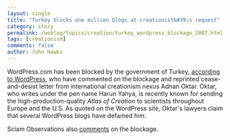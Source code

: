 ```yaml
---
layout: single 
title: "Turkey blocks one million blogs at creationist&#39;s request" 
category: story
permalink: /weblog/topics/creation/turkey_wordpress_blockage_2007.html
tags: [creationism] 
comments: false 
author: John Hawks 
---
```



<p>
WordPress.com has been blocked by the government of Turkey, <a href="http://wordpress.com/blog/2007/08/19/why-were-blocked-in-turkey/">according to WordPress</a>, who have commented on the blockage and reprinted cease-and-desist letter from international creationism nexus Ad<!-- obfuscate -->nan Ok<!-- obfuscate -->tar. O<!-- obfuscate -->ktar, who writes under the pen name Har<!-- obfuscate -->un Ya<!-- obfuscate -->hya, is recently known for sending the high-production-quality <i>Atlas of Creation</i> to scientists throughout Europe and the U.S. As quoted on the WordPress site, Okta<!-- obfuscate -->r's lawyers claim that several WordPress blogs have defamed him. 
</p>

<p>
Sciam Observations also <a href="http://blog.sciam.com/index.php?title=this_week_in_censoring_scientific_discou&more=1&c=1&tb=1&pb=1">comments</a> on the blockage. 
</p>


